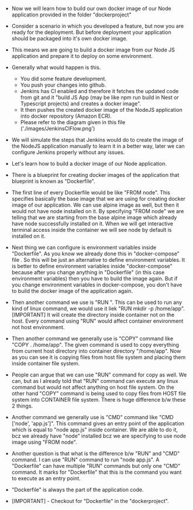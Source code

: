 - Now we will learn how to build our own docker image of our Node application provided in the folder "dockerproject"
- Consider a scenario in which you developed a feature, but now you are ready for the deployment. But before deployment your application should be packaged into it's own docker image.
- This means we are going to build a docker image from our Node JS application and prepare it to deploy on some environment.


- Generally what would happen is this.
    - You did some feature development.
    - You push your changes into github.
    - Jenkins has CI enabled and therefore it fetches the updated code from git and it "build JS App (may be like npm run build in Nest or Typescript projects) and creates a docker image".
    - It then pushes the created docker image of the NodeJS application into docker repository (Amazon ECR).
    - Please refer to the diagram given in this file ('./images/JenkinsCIFlow.png')

- We will simulate the steps that Jenkins would do to create the image of the NodeJS application manually to learn it in a better way, later we can configure Jenkins properly without any issues.
- Let's learn how to build a docker image of our Node application.
- There is a blueprint for creating docker images of the application that blueprint is known as "Dockerfile".
- The first line of every Dockerfile would be like "FROM node". This specifies basically the base image that we are using for creating docker image of our application. We can use alpine image as well, but then it would not have node installed on it. By specifying "FROM node" we are telling that we are starting from the base alpine image which already have node successfully installed on it. When we will get interactive terminal access inside the container we will see node by default is installed on it.

- Next thing we can configure is environment variables inside "Dockerfile". As you know we already done this in "docker-compose" file . So this will be just an alternative to define environment variables. It is better to define environment variables inside "docker-compose" because after you change anything in "Dockerfile" (in this case environment variables) then you have to build the image again. But if you change environment variables in docker-compose, you don't have to build the docker image of the application again.

- Then another command we use is "RUN ". This can be used to run any kind of linux command, we would use it liek "RUN mkdir -p /home/app". [IMPORTANT] It will create the directory inside container not on the host. Every command using "RUN" would affect container environment not host environment.

- Then another command we generally use is "COPY" command like "COPY . /home/app". The given command is used to copy everything from current host directory into container directory "/home/app". Now as you can see it is copying files from host file system and placing them inside container file system.

- People can argue that we can use "RUN" command for copy as well. We can, but as I already told that "RUN" command can execute any linux command but would not affect anything on host file system. On the other hand "COPY" command is being used to copy files from HOST file system into CONTAINER file system. There is huge difference b/w these 2 things.

- Another command we generally use is "CMD" command like "CMD ['node', 'app.js']". This command gives an entry point of the application which is equal to "node app.js" inside container. We are able to do it, bcz we already have "node" installed bcz we are specifying to use node image using "FROM node".

- Another question is that what is the difference b/w "RUN" and "CMD" command. I can use "RUN" command to run "node app.js". A "Dockerfile" can have multiple "RUN" commands but only one "CMD" command. It marks for "Dockerfile" that this is the command you want to execute as an entry point.

- "Dockerfile" is always the part of the application code.

- [IMPORTANT] - Checkout for "Dockerfile" in the "dockerproject".



